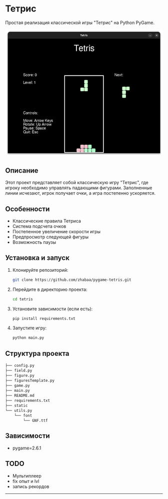 # Тетрис

Простая реализация классической игры "Тетрис" на Python PyGame.

![Скриншот игры](static/images/Screenshot%20from%202025-06-23%2005-50-04.png)

## Описание

Этот проект представляет собой классическую игру "Тетрис", где игроку необходимо управлять падающими фигурами. Заполненные линии исчезают, игрок получает очки, а игра постепенно ускоряется.

## Особенности

- Классические правила Тетриса
- Система подсчета очков
- Постепенное увеличение скорости игры
- Предпросмотр следующей фигуры
- Возможность паузы

## Установка и запуск

1. Клонируйте репозиторий:
   ```bash
   git clone https://github.com/zhabaa/pygame-tetris.git
   ```

2. Перейдите в директорию проекта:
   ```bash
   cd tetris
   ```

3. Установите зависимости (если есть):
   ```bash
   pip install requirements.txt
   ```

4. Запустите игру:
   ```bash
   python main.py
   ```


## Структура проекта

```
├── config.py
├── field.py
├── figure.py
├── figuresTemplate.py
├── game.py
├── main.py
├── README.md
├── requirements.txt
├── static
└── utils.py
    └── font
        └── GNF.ttf
```

## Зависимости

 - pygame=2.6.1

## TODO

 - Мультиплеер
 - fix опыт и lvl
 - запись рекордов
 ---
